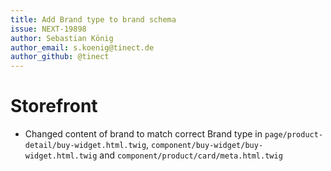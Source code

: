 ```yaml
---
title: Add Brand type to brand schema
issue: NEXT-19898
author: Sebastian König
author_email: s.koenig@tinect.de
author_github: @tinect
---
```

# Storefront
* Changed content of brand to match correct Brand type in `page/product-detail/buy-widget.html.twig`, `component/buy-widget/buy-widget.html.twig` and `component/product/card/meta.html.twig`
